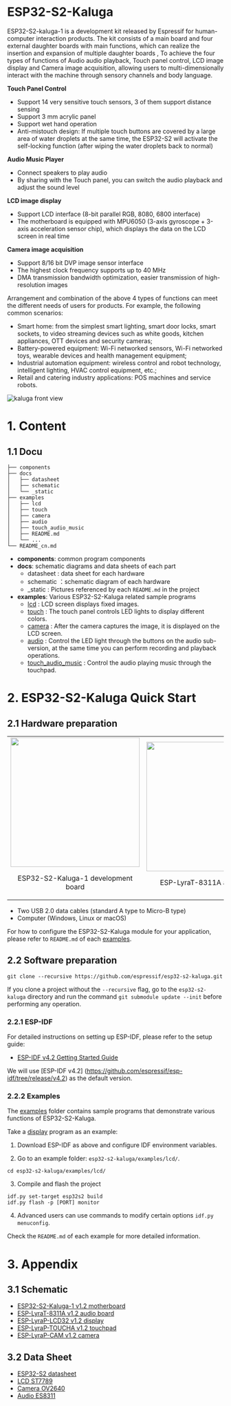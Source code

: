 # ESP32-S2-Kaluga   

ESP32-S2-kaluga-1 is a development kit released by Espressif for human-computer interaction products. The kit consists of a main board and four external daughter boards with main functions, which can realize the insertion and expansion of multiple daughter boards , To achieve the four types of functions of Audio audio playback, Touch panel control, LCD image display and Camera image acquisition, allowing users to multi-dimensionally interact with the machine through sensory channels and body language.

**Touch Panel Control** 

* Support 14 very sensitive touch sensors, 3 of them support distance sensing
* Support 3 mm acrylic panel
* Support wet hand operation
* Anti-mistouch design: If multiple touch buttons are covered by a large area of ​​water droplets at the same time, the ESP32-S2 will activate the self-locking function (after wiping the water droplets back to normal)


**Audio Music Player**

* Connect speakers to play audio
* By sharing with the Touch panel, you can switch the audio playback and adjust the sound level

**LCD image display**

* Support LCD interface (8-bit parallel RGB, 8080, 6800 interface)
* The motherboard is equipped with MPU6050 (3-axis gyroscope + 3-axis acceleration sensor chip), which displays the data on the LCD screen in real time
 
**Camera image acquisition**

* Support 8/16 bit DVP image sensor interface
* The highest clock frequency supports up to 40 MHz
* DMA transmission bandwidth optimization, easier transmission of high-resolution images
 
Arrangement and combination of the above 4 types of functions can meet the different needs of users for products. For example, the following common scenarios:

* Smart home: from the simplest smart lighting, smart door locks, smart sockets, to video streaming devices such as white goods, kitchen appliances, OTT devices and security cameras;
* Battery-powered equipment: Wi-Fi networked sensors, Wi-Fi networked toys, wearable devices and health management equipment;
* Industrial automation equipment: wireless control and robot technology, intelligent lighting, HVAC control equipment, etc.;
* Retail and catering industry applications: POS machines and service robots.

![kaluga front view](./docs/_static/ESP32-S2-Kaluga_V1.0_body.png)

# 1. Content

## 1.1 Docu

```
├── components
├── docs
│   ├── datasheet
│   ├── schematic
│   └── _static
├── examples
│   ├── lcd
│   ├── touch
│   ├── camera
│   ├── audio
│   ├── touch_audio_music
│   ├── README.md
│   └── ...
└── README_cn.md
```

* **components**: common program components
* **docs**: schematic diagrams and data sheets of each part
  * datasheet : data sheet for each hardware
  * schematic ：schematic diagram of each hardware
  * _static : Pictures referenced by each `README.md` in the project
* **examples**: Various ESP32-S2-Kaluga related sample programs
    * [lcd](examples/lcd) : LCD screen displays fixed images.
    * [touch](examples/touch) : The touch panel controls LED lights to display different colors.
    * [camera](examples/camera) : After the camera captures the image, it is displayed on the LCD screen.
    * [audio](examples/audio) : Control the LED light through the buttons on the audio sub-version, at the same time you can perform recording and playback operations.
    * [touch_audio_music](examples/touch_audio_music) : Control the audio playing music through the touchpad.
  

# 2. ESP32-S2-Kaluga Quick Start

## 2.1 Hardware preparation

<table>
    <tr>
        <td ><img src="docs/_static/ESP32-S2-Kaluga_V1.0_mainbody.png" width="300" ><p align=center>ESP32-S2-Kaluga-1 development board</p></td>
        <td ><img src="docs/_static/ESP-LyraP-TOUCHA_V1.0.png" width="300"><p align=center>ESP-LyraT-8311A audio board</p></td>
        <td ><img src="docs/_static/ESP-LyraP-LCD32_V1.0.png" width="300"><p align=center>EESP-LyraP-LCD32 display</p></td>
        <td ><img src="docs/_static/ESP-LyraP-TOUCHA_V1.0.png" width="300"><p align=center>ESP-LyraP-TOUCHA touchpad</p></td>
        <td ><img src="docs/_static/ESP-LyraP-CAM_V1.0.png" width="300"><p align=center>ESP-LyraP-CAM camera</p></td>
    </tr>
</table>

* Two USB 2.0 data cables (standard A type to Micro-B type)
* Computer (Windows, Linux or macOS)


For how to configure the ESP32-S2-Kaluga module for your application, please refer to `README.md` of each [examples](examples).

## 2.2 Software preparation


```
git clone --recursive https://github.com/espressif/esp32-s2-kaluga.git 
```

If you clone a project without the `--recursive` flag, go to the `esp32-s2-kaluga` directory and run the command `git submodule update --init` before performing any operation.

### 2.2.1 ESP-IDF

For detailed instructions on setting up ESP-IDF, please refer to the setup guide:

* [ESP-IDF v4.2 Getting Started Guide](https://docs.espressif.com/projects/esp-idf/en/latest/esp32s2/index.html)
  
We will use [ESP-IDF v4.2] (https://github.com/espressif/esp-idf/tree/release/v4.2) as the default version.



### 2.2.2 Examples

The [examples](examples) folder contains sample programs that demonstrate various functions of ESP32-S2-Kaluga.

Take a [display](examples/lcd) program as an example:
1. Download ESP-IDF as above and configure IDF environment variables.

2. Go to an example folder: `esp32-s2-kaluga/examples/lcd/`.
   
```
cd esp32-s2-kaluga/examples/lcd/
```

3. Compile and flash the project
   
```
idf.py set-target esp32s2 build
idf.py flash -p [PORT] monitor
```

4. Advanced users can use commands to modify certain options `idf.py menuconfig`.

Check the `README.md` of each example for more detailed information.

# 3. Appendix

## 3.1 Schematic

* [ESP32-S2-Kaluga-1 v1.2 motherboard](docs/schematic/SCH_ESP32-S2-KALUGA-1_V1_2_20200325A.pdf)
* [ESP-LyraT-8311A v1.2 audio board](docs/schematic/SCH_ESP-LYRAT-8311A_V1_2_20200324A.pdf)
* [ESP-LyraP-LCD32 v1.2 display](docs/schematic/SCH_ESP-LYRAP-LCD32_V1_1_20200324A.pdf)
* [ESP-LyraP-TOUCHA v1.2 touchpad](docs/schematic/SCH_ESP-LYRAP-TOUCHA_V1.1_20200325A.pdf)
* [ESP-LyraP-CAM v1.2 camera](docs/schematic/SCH_ESP-LYRAP-CAM_V1_20200302.pdf)

## 3.2 Data Sheet

* [ESP32-S2 datasheet](docs/datasheet/esp32-s2_datasheet_en.pdf)
* [LCD ST7789](docs/datasheet/LCD_ST7789.pdf)
* [Camera OV2640](docs/datasheet/Camera_OV2640.pdf)
* [Audio ES8311](docs/datasheet/Audio_ES8311.pdf)
